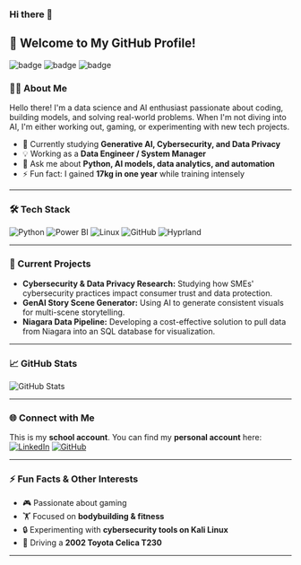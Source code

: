 ### Hi there 👋

<!--
**NilsVos234051/NilsVos234051** is a ✨ _special_ ✨ repository because its `README.md` (this file) appears on your GitHub profile.
-->

## 👋 Welcome to My GitHub Profile!

![badge](https://custom-icon-badges.herokuapp.com/badge/ADS&AI-5x-orange.svg?logo=bronzemedal) ![badge](https://custom-icon-badges.herokuapp.com/badge/ADS&AI-2x-orange.svg?logo=silvermedal) ![badge](https://custom-icon-badges.herokuapp.com/badge/ADS&AI-3x-orange.svg?logo=goldmedal)

### 👨‍💻 About Me
Hello there! I'm a data science and AI enthusiast passionate about coding, building models, and solving real-world problems. When I'm not diving into AI, I'm either working out, gaming, or experimenting with new tech projects.

- 🌱 Currently studying **Generative AI, Cybersecurity, and Data Privacy**
- 💡 Working as a **Data Engineer / System Manager**
- 💬 Ask me about **Python, AI models, data analytics, and automation**
- ⚡ Fun fact: I gained **17kg in one year** while training intensely

---

### 🛠️ Tech Stack
![Python](https://img.shields.io/badge/Python-3776AB?style=for-the-badge&logo=python&logoColor=white)
![Power BI](https://img.shields.io/badge/Power%20BI-F2C811?style=for-the-badge&logo=powerbi&logoColor=black)
![Linux](https://img.shields.io/badge/Linux-FCC624?style=for-the-badge&logo=linux&logoColor=black)
![GitHub](https://img.shields.io/badge/GitHub-100000?style=for-the-badge&logo=github&logoColor=white)
![Hyprland](https://img.shields.io/badge/Hyprland-4F4F4F?style=for-the-badge&logo=linux&logoColor=white)

---

### 🔬 Current Projects
- **Cybersecurity & Data Privacy Research:** Studying how SMEs' cybersecurity practices impact consumer trust and data protection.
- **GenAI Story Scene Generator:** Using AI to generate consistent visuals for multi-scene storytelling.
- **Niagara Data Pipeline:** Developing a cost-effective solution to pull data from Niagara into an SQL database for visualization.

---

### 📈 GitHub Stats
![GitHub Stats](https://github-readme-stats.vercel.app/api?username=NilsVos234051&show_icons=true&hide=prs,issues&count_private=true&theme=radical)

---

### 🌐 Connect with Me
This is my **school account**. You can find my **personal account** here:
[![LinkedIn](https://img.shields.io/badge/LinkedIn-0A66C2?style=for-the-badge&logo=linkedin&logoColor=white)](https://www.linkedin.com/in/nils-vos-21b182208/)
[![GitHub](https://img.shields.io/badge/GitHub-171515?style=for-the-badge&logo=github&logoColor=white)](https://github.com/vosnils4)

---

### ⚡ Fun Facts & Other Interests
- 🎮 Passionate about gaming
- 🏋️ Focused on **bodybuilding & fitness**
- 🔒 Experimenting with **cybersecurity tools on Kali Linux**
- 🚗 Driving a **2002 Toyota Celica T230**

---
